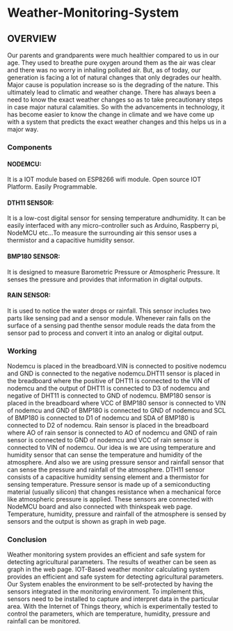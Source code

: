 # Weather-Monitoring-System

## OVERVIEW
Our parents and grandparents were much healthier compared to us in our age. They used to breathe pure oxygen around them as the air was clear and there was no worry in inhaling polluted air. But, as of today, our generation is facing a lot of natural changes that only degrades our health. Major cause is population increase so is the degrading of the nature. This ultimately lead to climatic and weather change. There has always been a need to know the exact weather changes so as to take precautionary steps in case major natural calamities. So with the advancements in technology, it has become easier to know the change in climate and we have come up with a system that predicts the exact weather changes and this helps us in a major way. 

### Components
#### NODEMCU:
It is a IOT module based on ESP8266 wifi module. Open source IOT Platform. Easily Programmable.
#### DTH11 SENSOR:
It is a low-cost digital sensor for sensing temperature andhumidity. It can be easily interfaced with any micro-controller such as Arduino, Raspberry pi, NodeMCU etc...To measure the surrounding air this sensor uses a thermistor and a capacitive humidity sensor.
#### BMP180 SENSOR:
It is designed to measure Barometric Pressure or Atmospheric Pressure. It senses the pressure and provides that information in digital outputs.
#### RAIN SENSOR:
It is used to notice the water drops or rainfall. This sensor includes two parts like sensing pad and a sensor module. Whenever rain falls on the surface of a sensing pad thenthe sensor module reads the data from the sensor pad to process and convert it into an analog or digital output.

### Working
Nodemcu is placed in the breadboard.VIN is connected to positive nodemcu and GND is connected to the negative nodemcu.DHT11 sensor is placed in the breadboard where the positive of DHT11 is connected to the VIN of nodemcu and the output of DHT11 is connected to D3 of nodemcu and negative of DHT11 is connected to GND of nodemcu. BMP180 sensor is placed in the breadboard where VCC of BMP180 sensor is connected to VIN of nodemcu and GND of BMP180 is connected to GND of nodemcu and SCL of BMP180 is connected to D1 of nodemcu and SDA of BMP180 is connected to D2 of nodemcu. Rain sensor is placed in the breadboard where AO of rain sensor is connected to AO of nodemcu and GND of rain sensor is connected to GND of nodemcu and VCC of rain sensor is connected to VIN of nodemcu. Our idea is we are using temperature and humidity sensor that can sense the temperature and humidity of the atmosphere. And also we are using pressure sensor and rainfall sensor that can sense the pressure and rainfall of the atmosphere. DTH11 sensor consists of a capacitive humidity sensing element and a thermistor for sensing temperature. Pressure sensor is made up of a semiconducting material (usually silicon) that changes resistance when a mechanical force like atmospheric pressure is applied. These sensors are connected with NodeMCU board and also connected with thinkspeak web page. Temperature, humidity, pressure and rainfall of the atmosphere is sensed by sensors and the output is shown as graph in web page.

### Conclusion
Weather monitoring system provides an efficient and safe system for detecting agricultural parameters. The results of weather can be seen as graph in the web page. IOT-Based weather monitor calculating system provides an efficient and safe system for detecting agricultural parameters. Our System enables the environment to be self-protected by having the sensors integrated in the monitoring environment. To implement this, sensors need to be installed to capture and interpret data in the particular area. With the Internet of Things theory, which is experimentally tested to control the parameters, which are temperature, humidity, pressure and rainfall can be monitored.
